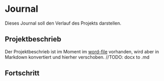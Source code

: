 # Journal
Dieses Journal soll den Verlauf des Projekts darstellen.

## Projektbeschrieb
Der Projektbeschrieb ist im Moment im [word-file](Projektbeschrieb.docx) vorhanden, wird aber in Markdown konvertiert und hierher verschoben. //TODO: docx to .md

## Fortschritt
